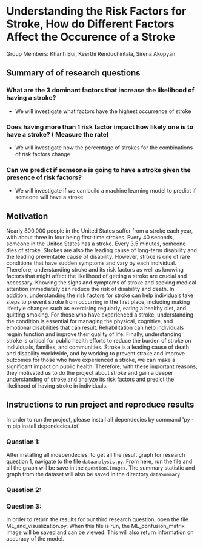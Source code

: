 # Understanding the Risk Factors for Stroke, How do Different Factors Affect the Occurence of a Stroke
Group Members: Khanh Bui, Keerthi Renduchintala, Sirena Akopyan

## Summary of  of research questions
### What are the 3 dominant factors that increase the likelihood of having a stroke?
- We will investigate what factors have the highest occurrence of stroke
### Does having more than 1 risk factor impact how likely one is to have a stroke? ( Measure the rate)
- We will investigate how the percentage of strokes for the combinations of risk factors change
### Can we predict if someone is going to have a stroke given the presence of risk factors? 
- We will investigate if we can build a machine learning model to predict if someone will have a stroke.

## Motivation
Nearly 800,000 people in the United States suffer from a stroke each year, with about three in four being first-time strokes. Every 40 seconds, someone in the United States has a stroke. Every 3.5 minutes, someone dies of stroke. Strokes are also the leading cause of long-term disability and the leading preventable cause of disability. However, stroke is one of rare conditions that have sudden symptoms and vary by each individual. Therefore, understanding stroke and its risk factors as well as knowing factors that might affect the likelihood of getting a stroke are crucial and necessary. Knowing the signs and symptoms of stroke and seeking medical attention immediately can reduce the risk of disability and death. In addition, understanding the risk factors for stroke can help individuals take steps to prevent stroke from occurring in the first place, including making lifestyle changes such as exercising regularly, eating a healthy diet, and quitting smoking. For those who have experienced a stroke, understanding the condition is essential for managing the physical, cognitive, and emotional disabilities that can result. Rehabilitation can help individuals regain function and improve their quality of life. Finally, understanding stroke is critical for public health efforts to reduce the burden of stroke on individuals, families, and communities. Stroke is a leading cause of death and disability worldwide, and by working to prevent stroke and improve outcomes for those who have experienced a stroke, we can make a significant impact on public health. Therefore, with these important reasons, they motivated us to do the project about stroke and gain a deeper understanding of stroke and analyze its risk factors and predict the likelihood of having stroke in individuals.

## Instructions to run project and reproduce results

In order to run the project, please install all dependecies by command 'py -m pip install dependecies.txt`

### Question 1:
After installing all independecies, to get all the result graph for research question 1, navigate to the file `dataanalysis.py`. From here, run the file and all the graph will be save in the `question1Images`. The summary statistic and graph from the dataset will also be saved in the directory `dataSummary`.

### Question 2:

### Question 3:
In order to return the results for our third research question, open the file ML_and_visualization.py. When this file is run, the ML_confusion_matrix image will be saved and can be viewed. This will also return information on accuracy of the model.
